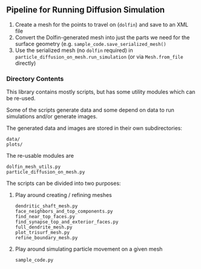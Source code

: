 ## Pipeline for Running Diffusion Simulation

1. Create a mesh for the points to travel on (`dolfin`)
   and save to an XML file
1. Convert the Dolfin-generated mesh into just the parts we
   need for the surface geometry (e.g. `sample_code.save_serialized_mesh()`
1. Use the serialized mesh (no `dolfin` required) in
   `particle_diffusion_on_mesh.run_simulation` (or via
   `Mesh.from_file` directly)

### Directory Contents

This library contains mostly scripts, but has some utility modules
which can be re-used.

Some of the scripts generate data and some depend on data to run simulations
and/or generate images.

The generated data and images are stored in their own subdirectories:

```
data/
plots/
```

The re-usable modules are

```
dolfin_mesh_utils.py
particle_diffusion_on_mesh.py
```

The scripts can be divided into two purposes:

1.  Play around creating / refining meshes

    ```
    dendritic_shaft_mesh.py
    face_neighbors_and_top_components.py
    find_near_top_faces.py
    find_synapse_top_and_exterior_faces.py
    full_dendrite_mesh.py
    plot_trisurf_mesh.py
    refine_boundary_mesh.py
    ```

1.  Play around simulating particle movement on a given mesh

    ```
    sample_code.py
    ```
